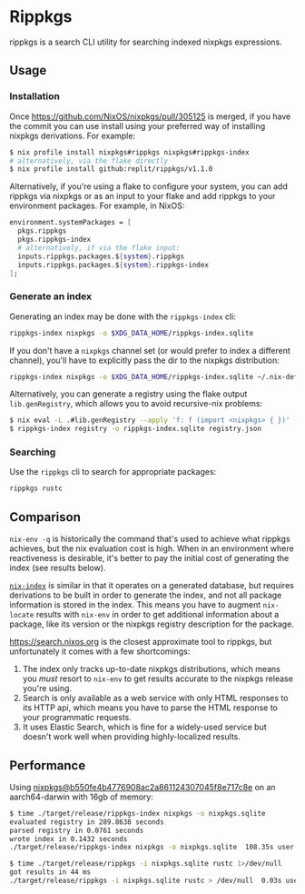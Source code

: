 # Rippkgs

rippkgs is a search CLI utility for searching indexed nixpkgs expressions.

## Usage

### Installation

Once <https://github.com/NixOS/nixpkgs/pull/305125> is merged, if you have the commit you can use install using your preferred way of installing nixpkgs derivations.
For example:
```sh
$ nix profile install nixpkgs#rippkgs nixpkgs#rippkgs-index
# alternatively, via the flake directly
$ nix profile install github:replit/rippkgs/v1.1.0
```

Alternatively, if you're using a flake to configure your system, you can add rippkgs via nixpkgs or as an input to your flake and add rippkgs to your environment packages.
For example, in NixOS:
```nix
environment.systemPackages = [
  pkgs.rippkgs
  pkgs.rippkgs-index
  # alternatively, if via the flake input:
  inputs.rippkgs.packages.${system}.rippkgs
  inputs.rippkgs.packages.${system}.rippkgs-index
];
```

### Generate an index

Generating an index may be done with the `rippkgs-index` cli:
```sh
rippkgs-index nixpkgs -o $XDG_DATA_HOME/rippkgs-index.sqlite
```

If you don't have a `nixpkgs` channel set (or would prefer to index a different channel), you'll have to explicitly pass the dir to the nixpkgs distribution:
```sh
rippkgs-index nixpkgs -o $XDG_DATA_HOME/rippkgs-index.sqlite ~/.nix-defexpr/channels/my-very-special-nixpkgs-channel
```

Alternatively, you can generate a registry using the flake output `lib.genRegistry`, which allows you to avoid recursive-nix problems:
```sh
$ nix eval -L .#lib.genRegistry --apply 'f: f (import <nixpkgs> { })' --impure --json >registry.json
$ rippkgs-index registry -o rippkgs-index.sqlite registry.json
```

### Searching

Use the `rippkgs` cli to search for appropriate packages:
```sh
rippkgs rustc
```

## Comparison

`nix-env -q` is historically the command that's used to achieve what rippkgs achieves, but the nix evaluation cost is high.
When in an environment where reactiveness is desirable, it's better to pay the initial cost of generating the index (see results below).

[`nix-index`](https://github.com/nix-community/nix-index) is similar in that it operates on a generated database,
but requires derivations to be built in order to generate the index, and not all package information is stored in the index.
This means you have to augment `nix-locate` results with `nix-env` in order to get additional information about a package, like its
version or the nixpkgs registry description for the package.

<https://search.nixos.org> is the closest approximate tool to rippkgs, but unfortunately it comes with a few shortcomings:
1. The index only tracks up-to-date nixpkgs distributions, which means you *must* resort to `nix-env` to get results accurate to the nixpkgs release you're using.
2. Search is only available as a web service with only HTML responses to its HTTP api, which means you have to parse the HTML response to your programmatic requests.
3. It uses Elastic Search, which is fine for a widely-used service but doesn't work well when providing highly-localized results.

## Performance

Using [nixpkgs@b550fe4b4776908ac2a861124307045f8e717c8e](https://github.com/NixOS/nixpkgs/tree/b550fe4b4776908ac2a861124307045f8e717c8e) on an aarch64-darwin with 16gb of memory:
```sh
$ time ./target/release/rippkgs-index nixpkgs -o nixpkgs.sqlite
evaluated registry in 289.8638 seconds
parsed registry in 0.0761 seconds
wrote index in 0.1432 seconds
./target/release/rippkgs-index nixpkgs -o nixpkgs.sqlite  108.35s user 45.50s system 53% cpu 4:50.20 total

$ time ./target/release/rippkgs -i nixpkgs.sqlite rustc 1>/dev/null
got results in 44 ms
./target/release/rippkgs -i nixpkgs.sqlite rustc > /dev/null  0.03s user 0.02s system 89% cpu 0.051 total
```
